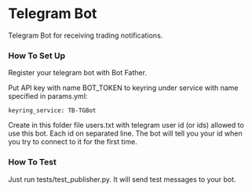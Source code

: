 # Telegram Bot #

Telegram Bot for receiving trading notifications.


### How To Set Up ###

Register your telegram bot with Bot Father.

Put API key with name BOT_TOKEN to keyring under service with name specified in params.yml:

    keyring_service: TB-TGBot

Create in this folder file users.txt with telegram user id (or ids) allowed to use this bot. Each id on separated line.
The bot will tell you your id when you try to connect to it for the first time.

### How To Test ###

Just run tests/test_publisher.py.
It will send test messages to your bot.
